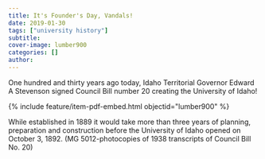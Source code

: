 ```yaml
---
title: It's Founder's Day, Vandals!
date: 2019-01-30
tags: ["university history"]
subtitle: 
cover-image: lumber900
categories: []
author: 
---
```


One hundred and thirty years ago today, Idaho Territorial Governor Edward A Stevenson signed Council Bill number 20 creating the University of Idaho!

{% include feature/item-pdf-embed.html objectid="lumber900" %}

While established in 1889 it would take more than three years of planning, preparation and construction before the University of Idaho opened on October 3, 1892. (MG 5012-photocopies of 1938 transcripts of Council Bill No. 20)